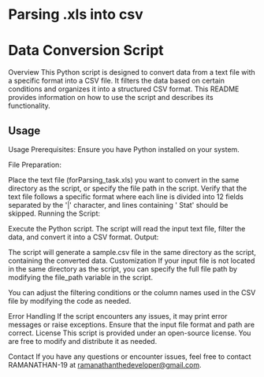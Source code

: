 # Parsing .xls into csv

# Data Conversion Script

Overview
This Python script is designed to convert data from a text file with a specific format into a CSV file. It filters the data based on certain conditions and organizes it into a structured CSV format. This README provides information on how to use the script and describes its functionality.

## Usage

Usage
Prerequisites: Ensure you have Python installed on your system.

File Preparation:

Place the text file (forParsing_task.xls) you want to convert in the same directory as the script, or specify the file path in the script.
Verify that the text file follows a specific format where each line is divided into 12 fields separated by the '|' character, and lines containing ' Stat' should be skipped.
Running the Script:

Execute the Python script.
The script will read the input text file, filter the data, and convert it into a CSV format.
Output:

The script will generate a sample.csv file in the same directory as the script, containing the converted data.
Customization
If your input file is not located in the same directory as the script, you can specify the full file path by modifying the file_path variable in the script.

You can adjust the filtering conditions or the column names used in the CSV file by modifying the code as needed.

Error Handling
If the script encounters any issues, it may print error messages or raise exceptions. Ensure that the input file format and path are correct.
License
This script is provided under an open-source license. You are free to modify and distribute it as needed.

Contact
If you have any questions or encounter issues, feel free to contact RAMANATHAN-19 at ramanathanthedeveloper@gmail.com.
